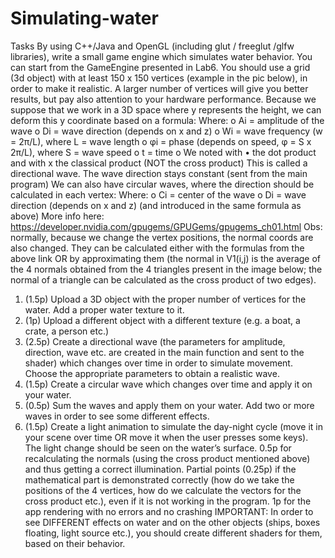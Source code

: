 # Simulating-water

Tasks
By using C++/Java and OpenGL (including glut / freeglut /glfw libraries), write a small game
engine which simulates water behavior. You can start from the GameEngine presented in
Lab6.
You should use a grid (3d object) with at least 150 x 150 vertices (example in the pic below),
in order to make it realistic. A larger number of vertices will give you better results, but pay
also attention to your hardware performance.
Because we suppose that we work in a 3D space where y represents the height, we can
deform this y coordinate based on a formula:
Where:
o Ai = amplitude of the wave
o Di = wave direction (depends on x and z)
o Wi = wave frequency (w = 2π/L), where L = wave length
o φi = phase (depends on speed, φ = S x 2π/L), where S = wave speed
o t = time
o We noted with • the dot product and with x the classical product (NOT the cross
product)
This is called a directional wave. The wave direction stays constant (sent from the
main program)
We can also have circular waves, where the direction should be calculated in each vertex:
Where:
o Ci = center of the wave
o Di = wave direction (depends on x and z)
(and introduced in the same formula as above)
More info here: https://developer.nvidia.com/gpugems/GPUGems/gpugems_ch01.html
Obs: normally, because we change the vertex positions, the normal coords are also changed.
They can be calculated either with the formulas from the above link OR by approximating
them (the normal in V1(i,j) is the average of the 4 normals obtained from the 4 triangles
present in the image below; the normal of a triangle can be calculated as the cross product of
two edges).
1) (1.5p) Upload a 3D object with the proper number of vertices for the water. Add a proper
water texture to it.
2) (1p) Upload a different object with a different texture (e.g. a boat, a crate, a person etc.)
3) (2.5p) Create a directional wave (the parameters for amplitude, direction, wave etc. are
created in the main function and sent to the shader) which changes over time in order to
simulate movement. Choose the appropriate parameters to obtain a realistic wave.
4) (1.5p) Create a circular wave which changes over time and apply it on your water.
5) (0.5p) Sum the waves and apply them on your water. Add two or more waves in order to
see some different effects.
6) (1.5p) Create a light animation to simulate the day-night cycle (move it in your scene
over time OR move it when the user presses some keys). The light change should be seen
on the water’s surface.
0.5p for recalculating the normals (using the cross product mentioned above) and thus
getting a correct illumination. Partial points (0.25p) if the mathematical part is
demonstrated correctly (how do we take the positions of the 4 vertices, how do we
calculate the vectors for the cross product etc.), even if it is not working in the program.
1p for the app rendering with no errors and no crashing
IMPORTANT: In order to see DIFFERENT effects on water and on the other objects (ships,
boxes floating, light source etc.), you should create different shaders for them, based on their
behavior.
